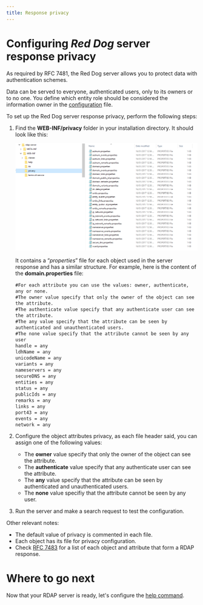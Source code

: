 ```yaml
---
title: Response privacy
---
```


# Configuring _Red Dog_ server response privacy

As required by RFC 7481, the Red Dog server allows you to protect data with authentication schemes.

Data can be served to everyone, authenticated users, only to its owners or to no one. You define which entity role should be considered the information owner in the [configuration](behavior-configuration.html "Server Behavior Configuration") file.

To set up the Red Dog server response privacy, perform the following steps:


1.	Find the **WEB-INF/privacy** folder in your installation directory. It should look like this:
	
	![PRIVACY CONFIGURATION PATH](img/privacy-configuration-path.png)

	It contains a “_properties_” file for each object used in the server response and has a similar structure. For example, here is the content of the **domain.properties** file: 

		#For each attribute you can use the values: owner, authenticate, any or none.
		#The owner value specify that only the owner of the object can see the attribute.
		#The authenticate value specify that any authenticate user can see the attribute.
		#The any value specify that the attribute can be seen by authenticated and unauthenticated users.
		#The none value specify that the attribute cannot be seen by any user
		handle = any
		ldhName = any
		unicodeName = any
		variants = any
		nameservers = any
		secureDNS = any
		entities = any
		status = any
		publicIds = any
		remarks = any
		links = any
		port43 = any
		events = any
		network = any
    	
2. Configure the object attributes privacy, as each file header said, you can assign one of the following values:

	+	The **owner** value specify that only the owner  of the object can see the attribute.
	+	The **authenticate** value specify that any authenticate user can see the attribute.
	+	The **any** value specify that the attribute can be seen by authenticated and unauthenticated users.
	+	The **none** value specifiy that the attribute cannot be seen by any user.

3. Run the server and make a search request to test the configuration.

Other relevant notes:

+	 The default value of privacy is commented in each file. 
+	 Each object has its file for privacy configuration.
+	 Check [RFC 7483](https://tools.ietf.org/html/rfc7483 "JSON Responses for the Registration Data Access Protocol (RDAP)") for a list of each object and attribute that form a RDAP response.

# Where to go next

Now that your RDAP server is ready, let's configure the [help command](help-response.html "Help Command Configuration").

